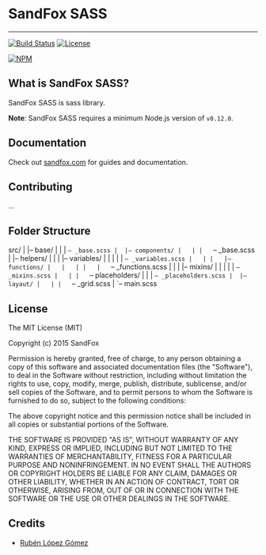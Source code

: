 # SandFox SASS

---------------------------------------

[![Build Status][travis-image]][travis-url]
[![License][license-image]][license-url]

[![NPM][npm-image]][npm-url]

## What is SandFox SASS?

SandFox SASS is sass library.

**Note**: SandFox SASS requires a minimum Node.js version of `v0.12.0`.

## Documentation

Check out [sandfox.com](http://sass.sandfox.com/docs) for guides and documentation.

## Contributing

...


## Folder Structure

src/ 
| 
|– base/ 
|   |
|   `– _base.scss
| 
|– components/
|   |
|   `– _base.scss
|
|– helpers/
|   |
|   |– variables/
|   |   |
|   |   `– _variables.scss
|   |
|   |– functions/
|   |   |
|   |   `– _functions.scss
|   |
|   |– mixins/
|   |   |
|   |   `– _mixins.scss
|   |
|   `– placeholders/
|       |
|       `– _placeholders.scss
| 
|– layaut/
|   |
|   `– _grid.scss
| 
`– main.scss

## License

The MIT License (MIT)

Copyright (c) 2015 SandFox

Permission is hereby granted, free of charge, to any person obtaining a copy of this software and associated documentation files (the "Software"), to deal in the Software without restriction, including without limitation the rights to use, copy, modify, merge, publish, distribute, sublicense, and/or sell copies of the Software, and to permit persons to whom the Software is furnished to do so, subject to the following conditions:

The above copyright notice and this permission notice shall be included in all copies or substantial portions of the Software.

THE SOFTWARE IS PROVIDED "AS IS", WITHOUT WARRANTY OF ANY KIND, EXPRESS OR IMPLIED, INCLUDING BUT NOT LIMITED TO THE WARRANTIES OF MERCHANTABILITY, FITNESS FOR A PARTICULAR PURPOSE AND NONINFRINGEMENT. IN NO EVENT SHALL THE AUTHORS OR COPYRIGHT HOLDERS BE LIABLE FOR ANY CLAIM, DAMAGES OR OTHER LIABILITY, WHETHER IN AN ACTION OF CONTRACT, TORT OR OTHERWISE, ARISING FROM, OUT OF OR IN CONNECTION WITH THE SOFTWARE OR THE USE OR OTHER DEALINGS IN THE SOFTWARE.

## Credits

* [Rubén López Gómez](https://twitter.com/Rubeniskov)

[site-url]: http://sass.sandfox.com

[npm-url]: https://www.npmjs.com/package/sandfox-sass
[npm-image]: https://nodei.co/npm/sandfox-sass.png?downloads=true

[travis-url]: https://travis-ci.org/foxnet-es/sandfox-sass?branch=master
[travis-image]: https://travis-ci.org/foxnet-es/sandfox-sass.svg?style=flat-square

[license-image]: http://img.shields.io/npm/l/sassdoc.svg?style=flat-square
[license-url]: LICENSE.md
